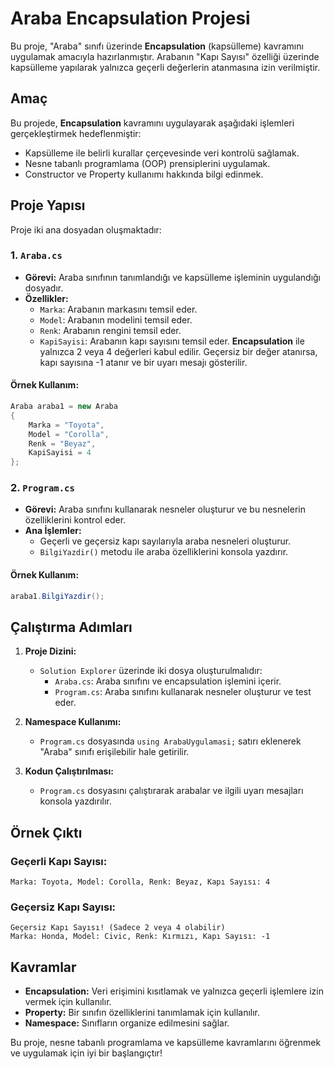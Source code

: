 # Araba Encapsulation Projesi

Bu proje, "Araba" sınıfı üzerinde **Encapsulation** (kapsülleme) kavramını uygulamak amacıyla hazırlanmıştır. Arabanın "Kapı Sayısı" özelliği üzerinde kapsülleme yapılarak yalnızca geçerli değerlerin atanmasına izin verilmiştir.

## Amaç

Bu projede, **Encapsulation** kavramını uygulayarak aşağıdaki işlemleri gerçekleştirmek hedeflenmiştir:
- Kapsülleme ile belirli kurallar çerçevesinde veri kontrolü sağlamak.
- Nesne tabanlı programlama (OOP) prensiplerini uygulamak.
- Constructor ve Property kullanımı hakkında bilgi edinmek.

## Proje Yapısı

Proje iki ana dosyadan oluşmaktadır:

### 1. `Araba.cs`
- **Görevi:** Araba sınıfının tanımlandığı ve kapsülleme işleminin uygulandığı dosyadır.
- **Özellikler:**
  - `Marka`: Arabanın markasını temsil eder.
  - `Model`: Arabanın modelini temsil eder.
  - `Renk`: Arabanın rengini temsil eder.
  - `KapiSayisi`: Arabanın kapı sayısını temsil eder. **Encapsulation** ile yalnızca 2 veya 4 değerleri kabul edilir. Geçersiz bir değer atanırsa, kapı sayısına -1 atanır ve bir uyarı mesajı gösterilir.

#### Örnek Kullanım:
```csharp
Araba araba1 = new Araba
{
    Marka = "Toyota",
    Model = "Corolla",
    Renk = "Beyaz",
    KapiSayisi = 4
};
```

### 2. `Program.cs`
- **Görevi:** Araba sınıfını kullanarak nesneler oluşturur ve bu nesnelerin özelliklerini kontrol eder.
- **Ana İşlemler:**
  - Geçerli ve geçersiz kapı sayılarıyla araba nesneleri oluşturur.
  - `BilgiYazdir()` metodu ile araba özelliklerini konsola yazdırır.

#### Örnek Kullanım:
```csharp
araba1.BilgiYazdir();
```

## Çalıştırma Adımları

1. **Proje Dizini:**
   - `Solution Explorer` üzerinde iki dosya oluşturulmalıdır:
     - `Araba.cs`: Araba sınıfını ve encapsulation işlemini içerir.
     - `Program.cs`: Araba sınıfını kullanarak nesneler oluşturur ve test eder.

2. **Namespace Kullanımı:**
   - `Program.cs` dosyasında `using ArabaUygulamasi;` satırı eklenerek "Araba" sınıfı erişilebilir hale getirilir.

3. **Kodun Çalıştırılması:**
   - `Program.cs` dosyasını çalıştırarak arabalar ve ilgili uyarı mesajları konsola yazdırılır.

## Örnek Çıktı

### Geçerli Kapı Sayısı:
```
Marka: Toyota, Model: Corolla, Renk: Beyaz, Kapı Sayısı: 4
```

### Geçersiz Kapı Sayısı:
```
Geçersiz Kapı Sayısı! (Sadece 2 veya 4 olabilir)
Marka: Honda, Model: Civic, Renk: Kırmızı, Kapı Sayısı: -1
```

## Kavramlar

- **Encapsulation:** Veri erişimini kısıtlamak ve yalnızca geçerli işlemlere izin vermek için kullanılır.
- **Property:** Bir sınıfın özelliklerini tanımlamak için kullanılır.
- **Namespace:** Sınıfların organize edilmesini sağlar.

Bu proje, nesne tabanlı programlama ve kapsülleme kavramlarını öğrenmek ve uygulamak için iyi bir başlangıçtır!

